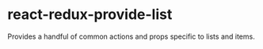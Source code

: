 # react-redux-provide-list
Provides a handful of common actions and props specific to lists and items.
